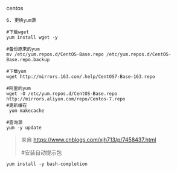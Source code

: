 centos

    6. 更换yum源
    
    #下载wget
    yum install wget -y
    
    #备份原来的yum
    mv /etc/yum.repos.d/CentOS-Base.repo /etc/yum.repos.d/CentOS-Base.repo.backup
    
    #下载yum
    wget http://mirrors.163.com/.help/CentOS7-Base-163.repo
    
    #阿里的yum
    wget -O /etc/yum.repos.d/CentOS-Base.repo http://mirrors.aliyun.com/repo/Centos-7.repo
    #更新缓存
     yum makecache 
    
    #查询源
    yum -y update

> 来自 <https://www.cnblogs.com/xjh713/p/7458437.html> 
> 
> #安装自动提示包

`yum install -y bash-completion`

​    
​    
